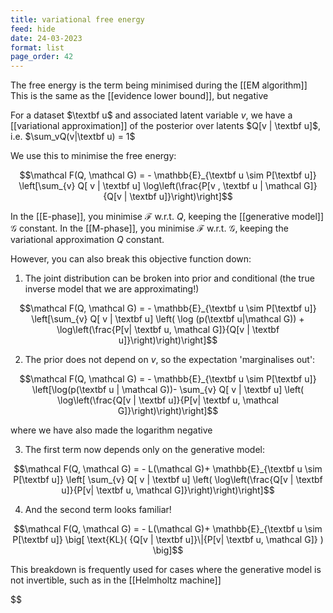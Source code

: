 ```yaml
---
title: variational free energy
feed: hide
date: 24-03-2023
format: list
page_order: 42
---
```



The free energy is the term being minimised during the [[EM algorithm]]
This is the same as the [[evidence lower bound]], but negative

For a dataset $\textbf u$ and associated latent variable $v$, we have a [[variational approximation]] of the posterior over latents $Q[v | \textbf u]$, i.e. $\sum_vQ(v|\textbf u) = 1$

We use this to minimise the free energy:

$$\mathcal F(Q, \mathcal G) = - \mathbb{E}_{\textbf u \sim P[\textbf u]} \left[\sum_{v} Q[ v | \textbf u] \log\left(\frac{P[v , \textbf u | \mathcal G]}{Q[v | \textbf u]}\right)\right]$$


In the [[E-phase]], you minimise $\mathcal F$ w.r.t. $Q$, keeping the [[generative model]] $\mathcal G$ constant.
In the [[M-phase]], you minimise $\mathcal F$ w.r.t. $\mathcal G$, keeping the variational approximation $Q$ constant.

However, you can also break this objective function down:

1. The joint distribution can be broken into prior and conditional (the true inverse model that we are approximating!) 

$$\mathcal F(Q, \mathcal G) = - \mathbb{E}_{\textbf u \sim P[\textbf u]} \left[\sum_{v} Q[ v | \textbf u] \left( \log (p(\textbf u|\mathcal G)) + \log\left(\frac{P[v| \textbf u, \mathcal G]}{Q[v | \textbf u]}\right)\right)\right]$$


2. The prior does not depend on $v$, so the expectation 'marginalises out': 

$$\mathcal F(Q, \mathcal G) = - \mathbb{E}_{\textbf u \sim P[\textbf u]} \left[\log(p(\textbf u | \mathcal G))- \sum_{v} Q[ v | \textbf u] \left( \log\left(\frac{Q[v | \textbf u]}{P[v| \textbf u, \mathcal G]}\right)\right)\right]$$

where we have also made the logarithm negative

3. The first term now depends only on the generative model:

$$\mathcal F(Q, \mathcal G) = - L(\mathcal G)+ \mathbb{E}_{\textbf u \sim P[\textbf u]} \left[ \sum_{v} Q[ v | \textbf u] \left( \log\left(\frac{Q[v | \textbf u]}{P[v| \textbf u, \mathcal G]}\right)\right)\right]$$


4. And the second term looks familiar!

$$\mathcal F(Q, \mathcal G) = - L(\mathcal G)+ \mathbb{E}_{\textbf u \sim P[\textbf u]} \big[ \text{KL}( {Q[v | \textbf u]}\|{P[v| \textbf u, \mathcal G]} ) \big]$$


This breakdown is frequently used for cases where the generative model is not invertible, such as in the [[Helmholtz machine]]

$$